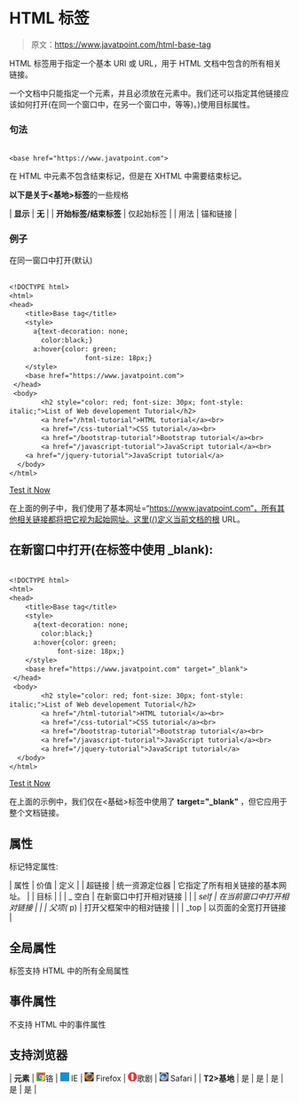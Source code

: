 # HTML 标签

> 原文：<https://www.javatpoint.com/html-base-tag>

HTML 标签用于指定一个基本 URI 或 URL，用于 HTML 文档中包含的所有相关链接。

一个文档中只能指定一个元素，并且必须放在元素中。我们还可以指定其他链接应该如何打开(在同一个窗口中，在另一个窗口中，等等)。)使用目标属性。

### 句法

```

<base href="https://www.javatpoint.com">

```

在 HTML 中元素不包含结束标记，但是在 XHTML 中需要结束标记。

**以下是关于<基地>标签**的一些规格

| **显示** | **无** |
| **开始标签/结束标签** | 仅起始标签 |
| 用法 | 锚和链接 |

### 例子

在同一窗口中打开(默认)

```

<!DOCTYPE html>
<html>
<head>
	<title>Base tag</title>
	<style>
	  a{text-decoration: none;
		color:black;}
	  a:hover{color: green;
	               font-size: 18px;}
	</style>
	<base href="https://www.javatpoint.com">
 </head>
 <body>
	    <h2 style="color: red; font-size: 30px; font-style: italic;">List of Web developement Tutorial</h2>
		<a href="/html-tutorial">HTML tutorial</a><br>
		<a href="/css-tutorial">CSS tutorial</a><br>
		<a href="/bootstrap-tutorial">Bootstrap tutorial</a><br>
		<a href="/javascript-tutorial">JavaScript tutorial</a><br>
	<a href="/jquery-tutorial">JavaScript tutorial</a>
  </body>
</html>

```

[Test it Now](https://www.javatpoint.com/oprweb/test.jsp?filename=HTMTbasetag)

在上面的例子中，我们使用了基本网址=“https://www.javatpoint.com”，所有其他相关链接都将把它视为起始网址。这里(/)定义当前文档的根 URL。

## 在新窗口中打开(在标签中使用 _blank):

```

<!DOCTYPE html>
<html>
<head>
	<title>Base tag</title>
	<style>
	  a{text-decoration: none;
		color:black;}
	  a:hover{color: green;
			font-size: 18px;}
	</style>
	<base href="https://www.javatpoint.com" target="_blank">
 </head>
 <body>
	    <h2 style="color: red; font-size: 30px; font-style: italic;">List of Web developement Tutorial</h2>
		<a href="/html-tutorial">HTML tutorial</a><br>
		<a href="/css-tutorial">CSS tutorial</a><br>
		<a href="/bootstrap-tutorial">Bootstrap tutorial</a><br>
		<a href="/javascript-tutorial">JavaScript tutorial</a><br>
		<a href="/jquery-tutorial">JavaScript tutorial</a>
  </body>
</html>

```

[Test it Now](https://www.javatpoint.com/oprweb/test.jsp?filename=HTMTbasetag2)

在上面的示例中，我们仅在<基础>标签中使用了 **target="_blank"** ，但它应用于整个文档链接。

## 属性

标记特定属性:

| 属性 | 价值 | 定义 |
| 超链接 | 统一资源定位器 | 它指定了所有相关链接的基本网址。 |
| 目标 |
|  | _ 空白 | 在新窗口中打开相对链接 |
|  | _self | 在当前窗口中打开相对链接 |
|  | 父项(_ p) | 打开父框架中的相对链接 |
|  | _top | 以页面的全宽打开链接 |

## 全局属性

标签支持 HTML 中的所有全局属性

## 事件属性

不支持 HTML 中的事件属性

## 支持浏览器

| **元素** | ![chrome browser](img/4fbdc93dc2016c5049ed108e7318df19.png)铬 | ![ie browser](img/83dd23df1fe8373fd5bf054b2c1dd88b.png) IE | ![firefox browser](img/4f001fff393888a8a807ed29b28145d1.png) Firefox | ![opera browser](img/6cad4a592cc69a052056a0577b4aac65.png)歌剧 | ![safari browser](img/a0f6a9711a92203c5dc5c127fe9c9fca.png) Safari |
| **T2>基地** | 是 | 是 | 是 | 是 | 是 |